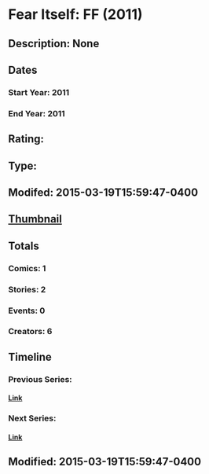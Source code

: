 # Fear Itself: FF (2011)
## Description: None
## Dates
### Start Year: 2011
### End Year: 2011
## Rating: 
## Type: 
## Modifed: 2015-03-19T15:59:47-0400
## [Thumbnail](http://i.annihil.us/u/prod/marvel/i/mg/6/20/550b2a79d07b5.jpg)
## Totals
### Comics: 1
### Stories: 2
### Events: 0
### Creators: 6
## Timeline
### Previous Series: 
#### [Link]()
### Next Series: 
#### [Link]()
## Modified: 2015-03-19T15:59:47-0400